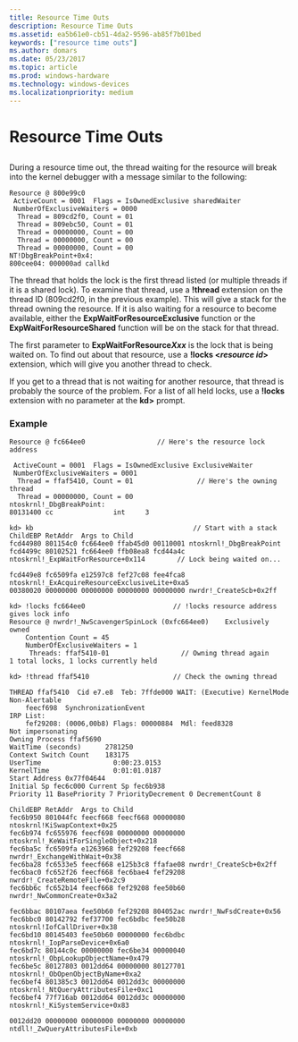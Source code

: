 ```yaml
---
title: Resource Time Outs
description: Resource Time Outs
ms.assetid: ea5b61e0-cb51-4da2-9596-ab85f7b01bed
keywords: ["resource time outs"]
ms.author: domars
ms.date: 05/23/2017
ms.topic: article
ms.prod: windows-hardware
ms.technology: windows-devices
ms.localizationpriority: medium
---
```


# Resource Time Outs


## <span id="ddk_resource_time_outs_dbg"></span><span id="DDK_RESOURCE_TIME_OUTS_DBG"></span>


During a resource time out, the thread waiting for the resource will break into the kernel debugger with a message similar to the following:

```
Resource @ 800e99c0
 ActiveCount = 0001  Flags = IsOwnedExclusive sharedWaiter
 NumberOfExclusiveWaiters = 0000
  Thread = 809cd2f0, Count = 01
  Thread = 809ebc50, Count = 01
  Thread = 00000000, Count = 00
  Thread = 00000000, Count = 00
  Thread = 00000000, Count = 00
NT!DbgBreakPoint+0x4:
800cee04: 000000ad callkd 
```

The thread that holds the lock is the first thread listed (or multiple threads if it is a shared lock). To examine that thread, use a **!thread** extension on the thread ID (809cd2f0, in the previous example). This will give a stack for the thread owning the resource. If it is also waiting for a resource to become available, either the **ExpWaitForResourceExclusive** function or the **ExpWaitForResourceShared** function will be on the stack for that thread.

The first parameter to **ExpWaitForResource*Xxx*** is the lock that is being waited on. To find out about that resource, use a **!locks &lt;*resource id*&gt;** extension, which will give you another thread to check.

If you get to a thread that is not waiting for another resource, that thread is probably the source of the problem. For a list of all held locks, use a **!locks** extension with no parameter at the **kd&gt;** prompt.

### <span id="example"></span><span id="EXAMPLE"></span>Example

```
Resource @ fc664ee0                  // Here's the resource lock address

 ActiveCount = 0001  Flags = IsOwnedExclusive ExclusiveWaiter
 NumberOfExclusiveWaiters = 0001
  Thread = ffaf5410, Count = 01                // Here's the owning thread
  Thread = 00000000, Count = 00
ntoskrnl!_DbgBreakPoint:
80131400 cc               int     3

kd> kb                                        // Start with a stack
ChildEBP RetAddr  Args to Child
fcd44980 801154c0 fc664ee0 ffab45d0 00110001 ntoskrnl!_DbgBreakPoint
fcd4499c 80102521 fc664ee0 ffb08ea8 fcd44a4c ntoskrnl!_ExpWaitForResource+0x114        // Lock being waited on...

fcd449e8 fc6509fa e12597c8 fef27c08 fee4fca8 ntoskrnl!_ExAcquireResourceExclusiveLite+0xa5
00380020 00000000 00000000 00000000 00000000 nwrdr!_CreateScb+0x2ff

kd> !locks fc664ee0                      // !locks resource address gives lock info
Resource @ nwrdr!_NwScavengerSpinLock (0xfc664ee0)    Exclusively owned
    Contention Count = 45
    NumberOfExclusiveWaiters = 1
     Threads: ffaf5410-01                  // Owning thread again
1 total locks, 1 locks currently held

kd> !thread ffaf5410                     // Check the owning thread

THREAD ffaf5410  Cid e7.e8  Teb: 7ffde000 WAIT: (Executive) KernelMode Non-Alertable
    feecf698  SynchronizationEvent
IRP List:
    fef29208: (0006,00b8) Flags: 00000884  Mdl: feed8328
Not impersonating
Owning Process ffaf5690
WaitTime (seconds)      2781250
Context Switch Count    183175
UserTime                  0:00:23.0153
KernelTime                0:01:01.0187
Start Address 0x77f04644
Initial Sp fec6c000 Current Sp fec6b938
Priority 11 BasePriority 7 PriorityDecrement 0 DecrementCount 8

ChildEBP RetAddr  Args to Child
fec6b950 801044fc feecf668 feecf668 00000080 ntoskrnl!KiSwapContext+0x25
fec6b974 fc655976 feecf698 00000000 00000000 ntoskrnl!_KeWaitForSingleObject+0x218
fec6ba5c fc6509fa e1263968 fef29208 feecf668 nwrdr!_ExchangeWithWait+0x38
fec6ba28 fc6533e5 feecf668 e125b3c8 ffafae08 nwrdr!_CreateScb+0x2ff
fec6bac0 fc652f26 feecf668 fec6bae4 fef29208 nwrdr!_CreateRemoteFile+0x2c9
fec6bb6c fc652b14 feecf668 fef29208 fee50b60 nwrdr!_NwCommonCreate+0x3a2

fec6bbac 80107aea fee50b60 fef29208 804052ac nwrdr!_NwFsdCreate+0x56
fec6bbc0 80142792 fef37700 fec6bdbc fee50b28 ntoskrnl!IofCallDriver+0x38
fec6bd10 80145403 fee50b60 00000000 fec6bdbc ntoskrnl!_IopParseDevice+0x6a0
fec6bd7c 80144c0c 00000000 fec6be34 00000040 ntoskrnl!_ObpLookupObjectName+0x479
fec6be5c 80127803 0012dd64 00000000 80127701 ntoskrnl!_ObOpenObjectByName+0xa2
fec6bef4 801385c3 0012dd64 0012dd3c 00000000 ntoskrnl!_NtQueryAttributesFile+0xc1
fec6bef4 77f716ab 0012dd64 0012dd3c 00000000 ntoskrnl!_KiSystemService+0x83

0012dd20 00000000 00000000 00000000 00000000 ntdll!_ZwQueryAttributesFile+0xb 
```

 

 





